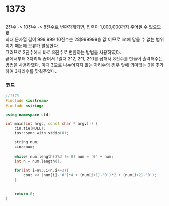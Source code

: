 # 1373

##
2진수 -> 10진수 -> 8진수로 변환하게되면, 입력이 1,000,000까지 주어질 수 있으므로  
최대 문자열 길이 999,999 10진수는 2의999999승 값 이므로 int에 담을 수 없는 범위이기 때문에 오류가 발생한다.  
그러므로 2진수에서 바로 8진수로 변환하는 방법을 사용하였다.  
끝에서부터 3자리씩 끊어서 1일때  2^2, 2^1, 2^0를 곱해서 8진수를 만들어 출력해주는 방법을 사용하였다.
이때 3으로 나누어지지 않는 자리수의 경우 앞에 의미없는 0을 추가하여 3자리수를 맞춰주었다.  



### 코드

```c++
//1373
#include <iostream>
#include <string>

using namespace std;

int main(int argc, const char * argv[]) {
    cin.tie(NULL);
    ios::sync_with_stdio(0);

    string num;
    cin>>num;
    
    while( num.length()%3 != 0) num = '0' + num;
    int n = num.length();
   
    for(int i=n%3;i<n;i+=3){
        cout << (num[i]-'0')*4 + (num[i+1]-'0')*2 + (num[i+2]-'0');
    }
    
   
    return 0;
}

```
